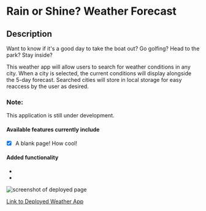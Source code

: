 # Rain or Shine? Weather Forecast

## Description
Want to know if it's a good day to take the boat out? Go golfing? Head to the park? Stay inside?

This weather app will allow users to search for weather conditions in any city. 
When a city is selected, the current conditions will display alongside the 5-day forecast. 
Searched cities will store in local storage for easy reaccess by the user as desired.

### Note:
This application is still under development. 

#### Available features currently include
- [x] A blank page! How cool!

#### Added functionality
- 
- 

![screenshot of deployed page]()

[Link to Deployed Weather App](https://sacarr91.github.io/rain-or-shine-weather-forecast/)